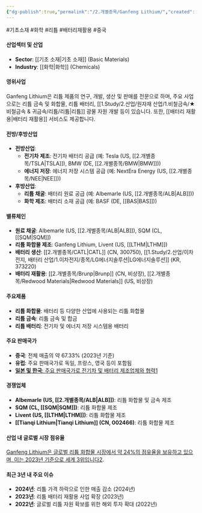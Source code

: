 ```yaml
---
{"dg-publish":true,"permalink":"/2.개별종목/Ganfeng Lithium/","created":"2024-09-12T11:33:24.897+09:00","updated":"2025-06-03T20:05:59.163+09:00"}
---
```


#기초소재 #화학 #리튬 #배터리재활용 #중국 

#### 산업섹터 및 산업

- **Sector**: [[기초 소재\|기초 소재]] (Basic Materials)
- **Industry**: [[화학\|화학]] (Chemicals)

#### 영위사업

Ganfeng Lithium은 리튬 제품의 연구, 개발, 생산 및 판매를 전문으로 하며, 주요 사업으로는 리튬 금속 및 화합물, 리튬 배터리, [[1.Study/2.산업/원자재 산업/1.비철금속/★ 비철금속 & 귀금속/리튬/리튬\|리튬]] 광물 자원 개발 등이 있습니다. 또한, [[배터리 재활용\|배터리 재활용]] 서비스도 제공합니다.

#### 전방/후방산업

- **전방산업**:
    - **전기차 제조**: 전기차 배터리 공급 (예: Tesla (US, [[2.개별종목/TSLA\|TSLA]]), BMW (DE, [[2.개별종목/BMW\|BMW]]))
    - **에너지 저장**: 에너지 저장 시스템 공급 (예: NextEra Energy (US, [[2.개별종목/NEE\|NEE]]))
- **후방산업**:
    - **리튬 채굴**: 배터리 원료 공급 (예: Albemarle (US, [[2.개별종목/ALB\|ALB]]))
    - **화학 제조**: 배터리 소재 공급 (예: BASF (DE, [[BAS\|BAS]]))

#### 밸류체인

- **원료 채굴**: Albemarle (US, [[2.개별종목/ALB\|ALB]]), SQM (CL, [[SQM\|SQM]])
- **리튬 화합물 제조**: Ganfeng Lithium, Livent (US, [[LTHM\|LTHM]])
- **배터리 생산**: [[2.개별종목/CATL\|CATL]] (CN, 300750), [[1.Study/2.산업/이차전지, 배터리 산업/1.이차전지/종목/LG에너지솔루션\|LG에너지솔루션]] (KR, 373220)
- **배터리 재활용**: [[2.개별종목/Brunp\|Brunp]] (CN, 비상장), [[2.개별종목/Redwood Materials\|Redwood Materials]] (US, 비상장)

#### 주요제품

- **리튬 화합물**: 배터리 등 다양한 산업에 사용되는 리튬 화합물
- **리튬 금속**: 리튬 금속 및 합금
- **리튬 배터리**: 전기차 및 에너지 저장 시스템용 배터리

#### 주요 판매국가

- **중국**: 전체 매출의 약 67.33% (2023년 기준)
- **유럽**: 주요 판매국가로 독일, 프랑스, 영국 등이 포함됨
- [**일본 및 한국**: 주요 판매국가로 전기차 및 배터리 제조업체와 협력](https://money.usnews.com/investing/news/articles/2024-03-09/chinas-lithium-market-set-for-long-term-uptrend-says-ganfeng-lithium)[1](https://money.usnews.com/investing/news/articles/2024-03-09/chinas-lithium-market-set-for-long-term-uptrend-says-ganfeng-lithium)

#### 경쟁업체

- **Albemarle (US, [[2.개별종목/ALB\|ALB]])**: 리튬 화합물 및 금속 제조
- **SQM (CL, [[SQM\|SQM]])**: 리튬 화합물 제조
- **Livent (US, [[LTHM\|LTHM]])**: 리튬 화합물 제조
- **[[Tianqi Lithium\|Tianqi Lithium]] (CN, 002466)**: 리튬 화합물 제조

#### 산업 내 글로벌 시장 점유율

[Ganfeng Lithium은 글로벌 리튬 화합물 시장에서 약 24%의 점유율을 보유하고 있으며, 이는 2023년 기준으로 세계 3위입니다](https://money.usnews.com/investing/news/articles/2024-03-09/chinas-lithium-market-set-for-long-term-uptrend-says-ganfeng-lithium)[2](https://www.ganfenglithium.com/index_en).

#### 최근 3년 내 주요 이슈

- **2024년**: 리튬 가격 하락으로 인한 매출 감소 (2024년)
- **2023년**: 리튬 배터리 재활용 사업 확장 (2023년)
- **2022년**: 글로벌 리튬 자원 확보를 위한 해외 투자 확대 (2022년)